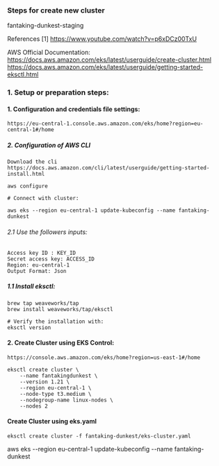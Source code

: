 ### Steps for create new cluster 

fantaking-dunkest-staging

References [1] https://www.youtube.com/watch?v=p6xDCz00TxU

AWS Official Documentation: 
    https://docs.aws.amazon.com/eks/latest/userguide/create-cluster.html
    https://docs.aws.amazon.com/eks/latest/userguide/getting-started-eksctl.html


### 1. Setup or preparation steps:
#### 1. Configuration and credentials file settings:

    https://eu-central-1.console.aws.amazon.com/eks/home?region=eu-central-1#/home

##### 2. Configuration of AWS CLI

    Download the cli https://docs.aws.amazon.com/cli/latest/userguide/getting-started-install.html

    aws configure

    # Connect with cluster:

    aws eks --region eu-central-1 update-kubeconfig --name fantaking-dunkest

###### 2.1 Use the followers inputs: 

    Access key ID : KEY_ID 
    Secret access key: ACCESS_ID
    Region: eu-central-1
    Output Format: Json


##### 1.1 Install eksctl:

    brew tap weaveworks/tap
    brew install weaveworks/tap/eksctl

    # Verify the installation with:
    eksctl version 



#### 2. Create Cluster using EKS Control:

    https://console.aws.amazon.com/eks/home?region=us-east-1#/home

    eksctl create cluster \
        --name fantakingdunkest \
        --version 1.21 \
        --region eu-central-1 \
        --node-type t3.medium \
        --nodegroup-name linux-nodes \
        --nodes 2


#### Create Cluster using eks.yaml

    eksctl create cluster -f fantaking-dunkest/eks-cluster.yaml
    


    
aws eks --region eu-central-1 update-kubeconfig --name fantaking-dunkest